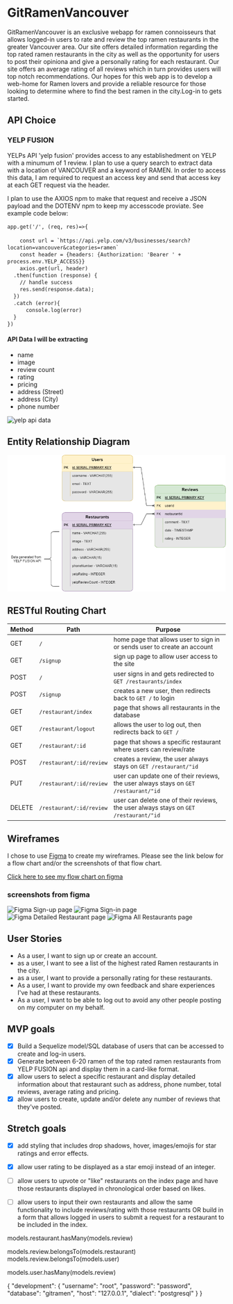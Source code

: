 # GitRamenVancouver

GitRamenVancouver is an exclusive webapp for ramen connoisseurs that allows logged-in users to rate and review the top ramen restaurants in the greater Vancouver area. Our site offers detailed information regarding the top rated ramen restaurants in the city as well as the opportunity for users to post their opiniona and give a personally rating for each restaurant. Our site offers an average rating of all reviews which in turn provides users will top notch recommendations.
Our hopes for this web app is to develop a web-home for Ramen lovers and provide a reliable resource for those looking to determine where to find the best ramen in the city.Log-in to gets started.



## API Choice

### YELP FUSION
YELPs API 'yelp fusion' provides access to any establishedment on YELP with a minumum of 1 review. I plan to use a query search to extract data with a location of VANCOUVER and a keyword of RAMEN. 
In order to access this data, I am required to request an access key and send that access key at each GET request via the header. 

I plan to use the AXIOS npm to make that request and receive a JSON payload and the DOTENV npm to keep my accesscode proviate.
See example code below: 
```
app.get('/', (req, res)=>{

    const url = `https://api.yelp.com/v3/businesses/search?location=vancouver&categories=ramen`
    const header = {headers: {Authorization: 'Bearer ' + process.env.YELP_ACCESS}}
    axios.get(url, header)
  .then(function (response) {
    // handle success
    res.send(response.data);
  })
  .catch (error){
      console.log(error)
  }
})
```

#### API Data I will be extracting

- name
- image
- review count
- rating
- pricing
- address (Street)
- address (City)
- phone number


![yelp api data](https://github.com/Jamelscott/P2-Ramen/blob/main/planning/YELP-API-DATA.PNG?raw=true)


## Entity Relationship Diagram

![and RD](./planning/P2-ERD.png)

## RESTful Routing Chart

| Method | Path | Purpose |
| ------ | -------------- | -------------------------------- |
| GET | `/` | home page that allows user to sign in or sends user to create an account |
| GET | `/signup` | sign up page to allow user access to the site |
| POST | `/` | user signs in and gets redirected to `GET /restaurants/index`  |
| POST | `/signup` | creates a new user, then redirects back to `GET /` to login |
| GET | `/restaurant/index` | page that shows all restaurants in the database |
| GET | `/restaurant/logout` | allows the user to log out, then redirects back to `GET /` |
| GET | `/restaurant/:id` | page that shows a specific restaurant where users can review/rate |
| POST | `/restaurant/:id/review` | creates a review, the user always stays on `GET /restaurant/"id` |
| PUT | `/restaurant/:id/review` | user can update one of their reviews, the user always stays on `GET /restaurant/"id` |
| DELETE | `/restaurant/:id/review` | user can delete one of their reviews, the user always stays on `GET /restaurant/"id` |

## Wireframes

I chose to use [Figma](https://www.figma.com/) to create my wireframes. Please see the link below for a flow chart and/or the screenshots of that flow chart.

[Click here to see my flow chart on figma](https://www.figma.com/file/LrwZ9c6aqCjKA996gKSi7b/jamel?node-id=0%3A1)

### screenshots from figma



![Figma Sign-up page](https://github.com/Jamelscott/P2-Ramen/blob/main/planning/p2-signup.PNG?raw=true)
![Figma Sign-in page](https://github.com/Jamelscott/P2-Ramen/blob/planning/main/p2-signin.PNG?raw=true)
![Figma Detailed Restaurant page](https://github.com/Jamelscott/P2-Ramen/blob/main/planning/p2-detailrestaurant.PNG?raw=true)
![Figma All Restaurants page](https://github.com/Jamelscott/P2-Ramen/blob/main/planning/p2-allrestaurants.PNG?raw=true)


## User Stories

* As a user, I want to sign up or create an account.
* as a user, I want to see a list of the highest rated Ramen restaurants in the city.
* as a user, I want to provide a personally rating for these restaurants.
* As a user, I want to provide my own feedback and share experiences I've had at these restaurants.
* As a user, I want to be able to log out to avoid any other people posting on my computer on my behalf.

## MVP goals

- [x] Build a Sequelize model/SQL database of users that can be accessed to create and log-in users.
- [x] Generate between 6-20 ramen of the top rated ramen restaurants from YELP FUSION api and display them in a card-like format.
- [x] allow users to select a specific restaurant and display detailed information about that restaurant such as address, phone number, total reviews, average rating and pricing.
- [x] allow users to create, update and/or delete any number of reviews that they've posted.

## Stretch goals
- [x] add styling that includes drop shadows, hover, images/emojis for star ratings and error effects.
- [x] allow user rating to be displayed as a star emoji instead of an integer.
- [ ] allow users to upvote or "like" restaurants on the index page and have those restaurants displayed in chronological order based on likes.
- [ ] allow users to input their own restaurants and allow the same functionality to include reviews/rating with those restaurants OR build in a form that allows logged in users to submit a request for a restaurant to be included in the index.


<!-- Restaurant -->
models.restaurant.hasMany(models.review)
<!-- reviews -->
models.review.belongsTo(models.restaurant)
models.review.belongsTo(models.user)
<!-- users -->
models.user.hasMany(models.review)

<!-- config.json -->
{
  "development": {
    "username": "root",
    "password": "password",
    "database": "gitramen",
    "host": "127.0.0.1",
    "dialect": "postgresql"
  }
}
